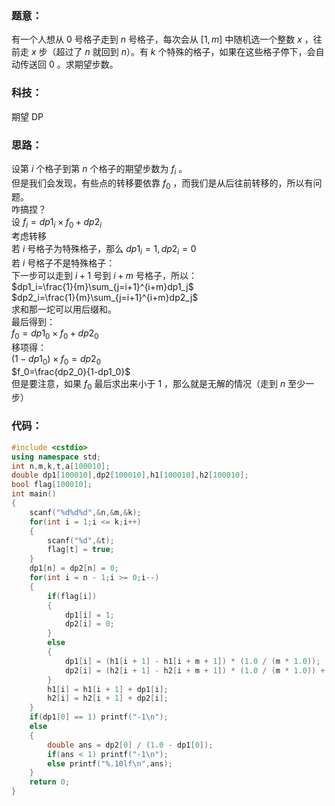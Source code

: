 ### 题意：  
有一个人想从 $0$ 号格子走到 $n$ 号格子，每次会从 $[1,m]$ 中随机选一个整数 $x$ ，往前走 $x$ 步（超过了 $n$ 就回到 $n$）。有 $k$ 个特殊的格子，如果在这些格子停下，会自动传送回 $0$ 。求期望步数。  
### 科技：  
期望 DP  
### 思路：  
设第 $i$ 个格子到第 $n$ 个格子的期望步数为 $f_i$ 。  
但是我们会发现，有些点的转移要依靠 $f_0$ ，而我们是从后往前转移的，所以有问题。  
咋搞捏？  
设 $f_i = dp1_i\times f_0+dp2_i$    
考虑转移  
若 $i$ 号格子为特殊格子，那么 $dp1_i=1,dp2_i=0$  
若 $i$ 号格子不是特殊格子：  
下一步可以走到 $i+1$ 号到 $i+m$ 号格子，所以：   
$dp1_i=\frac{1}{m}\sum_{j=i+1}^{i+m}dp1_j$   
$dp2_i=\frac{1}{m}\sum_{j=i+1}^{i+m}dp2_j$  
求和那一坨可以用后缀和。  
最后得到：  
$f_0=dp1_0\times f_0+dp2_0$  
移项得：  
$(1-dp1_0)\times f_0=dp2_0$  
$f_0=\frac{dp2_0}{1-dp1_0}$  
但是要注意，如果 $f_0$ 最后求出来小于 $1$ ，那么就是无解的情况（走到 $n$ 至少一步）  
### 代码：  
```cpp
#include <cstdio>
using namespace std;
int n,m,k,t,a[100010];
double dp1[100010],dp2[100010],h1[100010],h2[100010];
bool flag[100010];
int main()
{
	scanf("%d%d%d",&n,&m,&k);
	for(int i = 1;i <= k;i++)
	{
		scanf("%d",&t);
		flag[t] = true;
	}
	dp1[n] = dp2[n] = 0;
	for(int i = n - 1;i >= 0;i--)
	{
		if(flag[i])
		{
			dp1[i] = 1;
			dp2[i] = 0;
		}
		else
		{
			dp1[i] = (h1[i + 1] - h1[i + m + 1]) * (1.0 / (m * 1.0));
			dp2[i] = (h2[i + 1] - h2[i + m + 1]) * (1.0 / (m * 1.0)) + 1;
		}
		h1[i] = h1[i + 1] + dp1[i];
		h2[i] = h2[i + 1] + dp2[i];
	}
	if(dp1[0] == 1) printf("-1\n");
	else
	{
		double ans = dp2[0] / (1.0 - dp1[0]);
		if(ans < 1) printf("-1\n");
		else printf("%.10lf\n",ans);
	}
	return 0;
}
```
